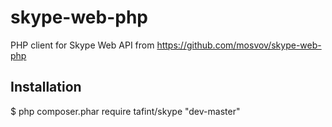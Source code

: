 # skype-web-php
PHP client for Skype Web API
from https://github.com/mosvov/skype-web-php
## Installation

$ php composer.phar require tafint/skype "dev-master"


